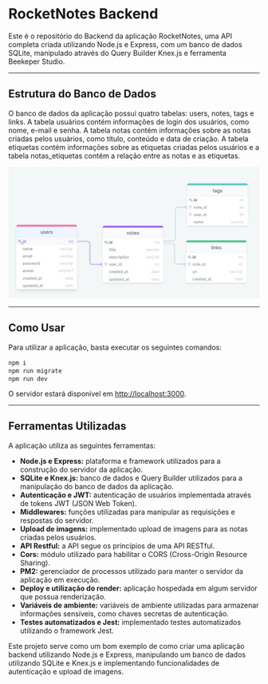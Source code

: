 <h1>RocketNotes Backend</h1>
<p>Este é o repositório do Backend da aplicação RocketNotes, uma API completa criada utilizando Node.js e Express, com um banco de dados SQLite, manipulado através do Query Builder Knex.js e ferramenta Beekeper Studio.</p>
<hr>
<h2>Estrutura do Banco de Dados</h2>
<p>O banco de dados da aplicação possui quatro tabelas: users, notes, tags e links. A tabela usuários contém informações de login dos usuários, como nome, e-mail e senha. A tabela notas contém informações sobre as notas criadas pelos usuários, como título, conteúdo e data de criação. A tabela etiquetas contém informações sobre as etiquetas criadas pelos usuários e a tabela notas_etiquetas contém a relação entre as notas e as etiquetas.</p>
<p align="center"><img src="./.github/database.png"></p>
<hr>
<h2>Como Usar</h2>
<p>Para utilizar a aplicação, basta executar os seguintes comandos:</p>
<pre><code>npm i
npm run migrate
npm run dev
</code></pre>

<p>O servidor estará disponível em <a href="http://localhost:3000">http://localhost:3000</a>.</p>
<hr>
<h2>Ferramentas Utilizadas</h2>
<p>A aplicação utiliza as seguintes ferramentas:</p>
<ul>
  <li><strong>Node.js e Express:</strong> plataforma e framework utilizados para a construção do servidor da aplicação.</li>
  <li><strong>SQLite e Knex.js:</strong> banco de dados e Query Builder utilizados para a manipulação do banco de dados da aplicação.</li>
  <li><strong>Autenticação e JWT:</strong> autenticação de usuários implementada através de tokens JWT (JSON Web Token).</li>
  <li><strong>Middlewares:</strong> funções utilizadas para manipular as requisições e respostas do servidor.</li>
  <li><strong>Upload de imagens:</strong> implementado upload de imagens para as notas criadas pelos usuários.</li>
  <li><strong>API Restful:</strong> a API segue os princípios de uma API RESTful.</li>
  <li><strong>Cors:</strong> módulo utilizado para habilitar o CORS (Cross-Origin Resource Sharing).</li>
  <li><strong>PM2:</strong> gerenciador de processos utilizado para manter o servidor da aplicação em execução.</li>
  <li><strong>Deploy e utilização do render:</strong> aplicação hospedada em algum servidor que possua renderização.</li>
  <li><strong>Variáveis de ambiente:</strong> variáveis de ambiente utilizadas para armazenar informações sensíveis, como chaves secretas de autenticação.</li>
  <li><strong>Testes automatizados e Jest:</strong> implementado testes automatizados utilizando o framework Jest.</li>
</ul>
<p>Este projeto serve como um bom exemplo de como criar uma aplicação backend utilizando Node.js e Express, manipulando um banco de dados utilizando SQLite e Knex.js e implementando funcionalidades de autenticação e upload de imagens.</p>
